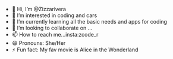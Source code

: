 - 👋 Hi, I’m @Zizzarivera
- 👀 I’m interested in coding and cars
- 🌱 I’m currently learning all the basic needs and apps for coding
- 💞️ I’m looking to collaborate on ...
- 📫 How to reach me...insta:zcode_r
- 😄 Pronouns: She/Her
- ⚡ Fun fact: My fav movie is Alice in the Wonderland

<!---
Zizzarivera/Zizzarivera is a ✨ special ✨ repository because its `README.md` (this file) appears on your GitHub profile.
You can click the Preview link to take a look at your changes.
--->
